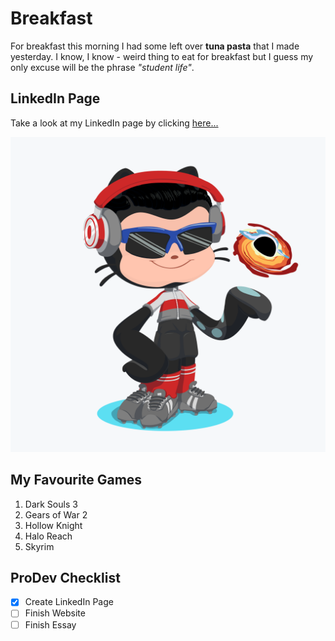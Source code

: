 # Breakfast
For breakfast this morning I had some left over **tuna pasta** that I made yesterday. I know, I know - weird thing to eat for breakfast but I guess my only excuse will be the phrase *"student life"*.

## LinkedIn Page
Take a look at my LinkedIn page by clicking [here...](https://www.linkedin.com/in/thomasrichardeaves/)

![TommyOctocat](/octocat.png)

## My Favourite Games
1. Dark Souls 3
2. Gears of War 2
3. Hollow Knight
4. Halo Reach
5. Skyrim

## ProDev Checklist
 - [x] Create LinkedIn Page
 - [ ] Finish Website
 - [ ] Finish Essay
